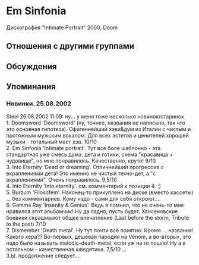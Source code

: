 # Em Sinfonia

Дискография
"Intimate Portrait" 2000, Doom

## Отношения с другими группами


## Обсуждения


## Упоминания

### Новинки. 25.08.2002

Steel 26.08.2002 11:09:
ну... у меня тоже несколько новинок/старинок<BR>1. Doomsword 'Doomsword' (ну, точнее, названия не написано, так что это основная гипотеза). Офигеннейший хэви&дум из Италии с чистым и протяжным мужским вокалом. Для всех эстетов и ценителей хорошей музыки - тотальный маст хэв. 10/10<BR>2. Em Sinfonia 'Intimate portrait'. Тут все боле шаблонно - эта стандартная уже смесь дума, дета и готики, схема "красавица + чудовище", но мне понравилось. Качественно, круто! 9/10<BR>3. Into Eternity 'Dead or dreaming'. Отличнейший прогрессив с вкраплениями дета! Это именно не чистый техно-дет, а "с вкраплениями". Очень понравилось. 9,5/10<BR>4. Into Eternity 'Into eternity'. см. комментарий к позиции 4. :)<BR>5. Burzum 'Filosofem'. Наконец-то прикуплено на диске (вместо кассеты) ... без комментариев. Кому надо - сами для себя откроют.... <BR>6. Gamma Ray 'Insanity & Genius'. Ведь я помнил, что не очень-то мне нравился этот альбомчик! Ну да ладно, пусть будет. Хансеновские боевики скрашивают общее впечатление (Last before the storm, Tribute to the past) 7/10<BR>7. Dismember 'Death metal'. Ну тут почти всё понятно. Кроме.... названия! Какого хера?? Во-первых, дешевая пародия на Venom, а во-вторых, это надо было называть melodic-death-metal, если уж на то пошло! Ну а в остальном - качественная шведятина. 7,5/10 ...<BR>З.Ы. продолжение следует.... 

